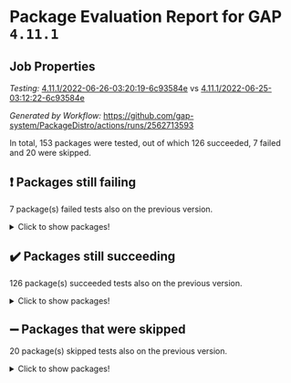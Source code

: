 # Package Evaluation Report for GAP `4.11.1`

## Job Properties

*Testing:* [4.11.1/2022-06-26-03:20:19-6c93584e](https://github.com/gap-system/PackageDistro/blob/data/reports/4.11.1/2022-06-26-03:20:19-6c93584e) vs [4.11.1/2022-06-25-03:12:22-6c93584e](https://github.com/gap-system/PackageDistro/blob/data/reports/4.11.1/2022-06-25-03:12:22-6c93584e)

*Generated by Workflow:* https://github.com/gap-system/PackageDistro/actions/runs/2562713593

In total, 153 packages were tested, out of which 126 succeeded, 7 failed and 20 were skipped.

## :exclamation: Packages still failing

7 package(s) failed tests also on the previous version.
<details><summary>Click to show packages!</summary>

- fining 1.4.1 [(failure)](https://github.com/gap-system/PackageDistro/runs/7057938851?check_suite_focus=true)
- francy 1.2.4 [(failure)](https://github.com/gap-system/PackageDistro/runs/7057939015?check_suite_focus=true)
- hap 1.41 [(failure)](https://github.com/gap-system/PackageDistro/runs/7057939250?check_suite_focus=true)
- normalizinterface 1.3.2 [(failure)](https://github.com/gap-system/PackageDistro/runs/7057940159?check_suite_focus=true)
- packagemanager 1.2 [(failure)](https://github.com/gap-system/PackageDistro/runs/7057940273?check_suite_focus=true)
- recog 1.3.2 [(failure)](https://github.com/gap-system/PackageDistro/runs/7057940800?check_suite_focus=true)
- semigroups 4.0.0 [(failure)](https://github.com/gap-system/PackageDistro/runs/7057940914?check_suite_focus=true)
</details>

## :heavy_check_mark: Packages still succeeding

126 package(s) succeeded tests also on the previous version.
<details><summary>Click to show packages!</summary>

- ace 5.4 [(success)](https://github.com/gap-system/PackageDistro/runs/7057937870?check_suite_focus=true)
- aclib 1.3.2 [(success)](https://github.com/gap-system/PackageDistro/runs/7057937893?check_suite_focus=true)
- agt 0.2 [(success)](https://github.com/gap-system/PackageDistro/runs/7057937918?check_suite_focus=true)
- alnuth 3.2.1 [(success)](https://github.com/gap-system/PackageDistro/runs/7057937946?check_suite_focus=true)
- anupq 3.2.6 [(success)](https://github.com/gap-system/PackageDistro/runs/7057937964?check_suite_focus=true)
- atlasrep 2.1.2 [(success)](https://github.com/gap-system/PackageDistro/runs/7057937985?check_suite_focus=true)
- autodoc 2022.03.10 [(success)](https://github.com/gap-system/PackageDistro/runs/7057938011?check_suite_focus=true)
- automata 1.15 [(success)](https://github.com/gap-system/PackageDistro/runs/7057938032?check_suite_focus=true)
- automgrp 1.3.2 [(success)](https://github.com/gap-system/PackageDistro/runs/7057938064?check_suite_focus=true)
- autpgrp 1.10.2 [(success)](https://github.com/gap-system/PackageDistro/runs/7057938091?check_suite_focus=true)
- cap 2022.06-04 [(success)](https://github.com/gap-system/PackageDistro/runs/7057938122?check_suite_focus=true)
- caratinterface 2.3.3 [(success)](https://github.com/gap-system/PackageDistro/runs/7057938155?check_suite_focus=true)
- cddinterface 2020.06.24 [(success)](https://github.com/gap-system/PackageDistro/runs/7057938191?check_suite_focus=true)
- circle 1.6.5 [(success)](https://github.com/gap-system/PackageDistro/runs/7057938218?check_suite_focus=true)
- classicpres 1.22 [(success)](https://github.com/gap-system/PackageDistro/runs/7057938242?check_suite_focus=true)
- cohomolo 1.6.10 [(success)](https://github.com/gap-system/PackageDistro/runs/7057938269?check_suite_focus=true)
- congruence 1.2.4 [(success)](https://github.com/gap-system/PackageDistro/runs/7057938287?check_suite_focus=true)
- corelg 1.56 [(success)](https://github.com/gap-system/PackageDistro/runs/7057938309?check_suite_focus=true)
- crime 1.6 [(success)](https://github.com/gap-system/PackageDistro/runs/7057938327?check_suite_focus=true)
- crisp 1.4.5 [(success)](https://github.com/gap-system/PackageDistro/runs/7057938351?check_suite_focus=true)
- crypting 0.10 [(success)](https://github.com/gap-system/PackageDistro/runs/7057938368?check_suite_focus=true)
- cryst 4.1.24 [(success)](https://github.com/gap-system/PackageDistro/runs/7057938399?check_suite_focus=true)
- crystcat 1.1.9 [(success)](https://github.com/gap-system/PackageDistro/runs/7057938427?check_suite_focus=true)
- ctbllib 1.3.4 [(success)](https://github.com/gap-system/PackageDistro/runs/7057938446?check_suite_focus=true)
- cubefree 1.19 [(success)](https://github.com/gap-system/PackageDistro/runs/7057938478?check_suite_focus=true)
- curlinterface 2.2.2 [(success)](https://github.com/gap-system/PackageDistro/runs/7057938499?check_suite_focus=true)
- cvec 2.7.5 [(success)](https://github.com/gap-system/PackageDistro/runs/7057938533?check_suite_focus=true)
- datastructures 0.2.7 [(success)](https://github.com/gap-system/PackageDistro/runs/7057938555?check_suite_focus=true)
- deepthought 1.0.5 [(success)](https://github.com/gap-system/PackageDistro/runs/7057938586?check_suite_focus=true)
- design 1.7 [(success)](https://github.com/gap-system/PackageDistro/runs/7057938617?check_suite_focus=true)
- difsets 2.3.1 [(success)](https://github.com/gap-system/PackageDistro/runs/7057938648?check_suite_focus=true)
- digraphs 1.5.3 [(success)](https://github.com/gap-system/PackageDistro/runs/7057938675?check_suite_focus=true)
- edim 1.3.5 [(success)](https://github.com/gap-system/PackageDistro/runs/7057938704?check_suite_focus=true)
- example 4.3.1 [(success)](https://github.com/gap-system/PackageDistro/runs/7057938746?check_suite_focus=true)
- factint 1.6.3 [(success)](https://github.com/gap-system/PackageDistro/runs/7057938779?check_suite_focus=true)
- ferret 1.0.7 [(success)](https://github.com/gap-system/PackageDistro/runs/7057938803?check_suite_focus=true)
- fga 1.4.0 [(success)](https://github.com/gap-system/PackageDistro/runs/7057938827?check_suite_focus=true)
- float 1.0.3 [(success)](https://github.com/gap-system/PackageDistro/runs/7057938880?check_suite_focus=true)
- format 1.4.3 [(success)](https://github.com/gap-system/PackageDistro/runs/7057938903?check_suite_focus=true)
- forms 1.2.7 [(success)](https://github.com/gap-system/PackageDistro/runs/7057938924?check_suite_focus=true)
- fplsa 1.2.5 [(success)](https://github.com/gap-system/PackageDistro/runs/7057938964?check_suite_focus=true)
- fr 2.4.8 [(success)](https://github.com/gap-system/PackageDistro/runs/7057938991?check_suite_focus=true)
- fwtree 1.3 [(success)](https://github.com/gap-system/PackageDistro/runs/7057939038?check_suite_focus=true)
- gbnp 1.0.5 [(success)](https://github.com/gap-system/PackageDistro/runs/7057939064?check_suite_focus=true)
- generalizedmorphismsforcap 2022.05-01 [(success)](https://github.com/gap-system/PackageDistro/runs/7057939095?check_suite_focus=true)
- genss 1.6.6 [(success)](https://github.com/gap-system/PackageDistro/runs/7057939123?check_suite_focus=true)
- gradedringforhomalg 2022.03-01 [(success)](https://github.com/gap-system/PackageDistro/runs/7057939141?check_suite_focus=true)
- grape 4.8.5 [(success)](https://github.com/gap-system/PackageDistro/runs/7057939171?check_suite_focus=true)
- groupoids 1.69 [(success)](https://github.com/gap-system/PackageDistro/runs/7057939198?check_suite_focus=true)
- grpconst 2.6.2 [(success)](https://github.com/gap-system/PackageDistro/runs/7057939212?check_suite_focus=true)
- guarana 0.96.3 [(success)](https://github.com/gap-system/PackageDistro/runs/7057939223?check_suite_focus=true)
- guava 3.16 [(success)](https://github.com/gap-system/PackageDistro/runs/7057939238?check_suite_focus=true)
- hapcryst 0.1.14 [(success)](https://github.com/gap-system/PackageDistro/runs/7057939266?check_suite_focus=true)
- hecke 1.5.3 [(success)](https://github.com/gap-system/PackageDistro/runs/7057939277?check_suite_focus=true)
- help 3.5 [(success)](https://github.com/gap-system/PackageDistro/runs/7057939295?check_suite_focus=true)
- idrel 2.44 [(success)](https://github.com/gap-system/PackageDistro/runs/7057939306?check_suite_focus=true)
- images 1.3.1 [(success)](https://github.com/gap-system/PackageDistro/runs/7057939325?check_suite_focus=true)
- intpic 0.3.0 [(success)](https://github.com/gap-system/PackageDistro/runs/7057939347?check_suite_focus=true)
- io 4.7.2 [(success)](https://github.com/gap-system/PackageDistro/runs/7057939372?check_suite_focus=true)
- irredsol 1.4.3 [(success)](https://github.com/gap-system/PackageDistro/runs/7057939390?check_suite_focus=true)
- json 2.1.0 [(success)](https://github.com/gap-system/PackageDistro/runs/7057939422?check_suite_focus=true)
- jupyterkernel 1.4.1 [(success)](https://github.com/gap-system/PackageDistro/runs/7057939451?check_suite_focus=true)
- jupyterviz 1.5.1 [(success)](https://github.com/gap-system/PackageDistro/runs/7057939498?check_suite_focus=true)
- kan 1.34 [(success)](https://github.com/gap-system/PackageDistro/runs/7057939539?check_suite_focus=true)
- kbmag 1.5.9 [(success)](https://github.com/gap-system/PackageDistro/runs/7057939574?check_suite_focus=true)
- laguna 3.9.5 [(success)](https://github.com/gap-system/PackageDistro/runs/7057939604?check_suite_focus=true)
- liealgdb 2.2.1 [(success)](https://github.com/gap-system/PackageDistro/runs/7057939639?check_suite_focus=true)
- liepring 2.6 [(success)](https://github.com/gap-system/PackageDistro/runs/7057939685?check_suite_focus=true)
- liering 2.4.2 [(success)](https://github.com/gap-system/PackageDistro/runs/7057939715?check_suite_focus=true)
- linearalgebraforcap 2022.06-02 [(success)](https://github.com/gap-system/PackageDistro/runs/7057939742?check_suite_focus=true)
- loops 3.4.1 [(success)](https://github.com/gap-system/PackageDistro/runs/7057939763?check_suite_focus=true)
- lpres 1.0.3 [(success)](https://github.com/gap-system/PackageDistro/runs/7057939797?check_suite_focus=true)
- majoranaalgebras 1.4 [(success)](https://github.com/gap-system/PackageDistro/runs/7057939828?check_suite_focus=true)
- mapclass 1.4.5 [(success)](https://github.com/gap-system/PackageDistro/runs/7057939875?check_suite_focus=true)
- matgrp 0.64 [(success)](https://github.com/gap-system/PackageDistro/runs/7057939929?check_suite_focus=true)
- modisom 2.5.2 [(success)](https://github.com/gap-system/PackageDistro/runs/7057939989?check_suite_focus=true)
- modulepresentationsforcap 2022.05-03 [(success)](https://github.com/gap-system/PackageDistro/runs/7057940024?check_suite_focus=true)
- monoidalcategories 2022.06-06 [(success)](https://github.com/gap-system/PackageDistro/runs/7057940058?check_suite_focus=true)
- nconvex 2020.11-04 [(success)](https://github.com/gap-system/PackageDistro/runs/7057940087?check_suite_focus=true)
- nilmat 1.4.1 [(success)](https://github.com/gap-system/PackageDistro/runs/7057940110?check_suite_focus=true)
- nock 1.5 [(success)](https://github.com/gap-system/PackageDistro/runs/7057940138?check_suite_focus=true)
- nq 2.5.8 [(success)](https://github.com/gap-system/PackageDistro/runs/7057940184?check_suite_focus=true)
- numericalsgps 1.3.0 [(success)](https://github.com/gap-system/PackageDistro/runs/7057940203?check_suite_focus=true)
- openmath 11.5.1 [(success)](https://github.com/gap-system/PackageDistro/runs/7057940235?check_suite_focus=true)
- orb 4.8.4 [(success)](https://github.com/gap-system/PackageDistro/runs/7057940256?check_suite_focus=true)
- patternclass 2.4.2 [(success)](https://github.com/gap-system/PackageDistro/runs/7057940310?check_suite_focus=true)
- permut 2.0.4 [(success)](https://github.com/gap-system/PackageDistro/runs/7057940337?check_suite_focus=true)
- polenta 1.3.10 [(success)](https://github.com/gap-system/PackageDistro/runs/7057940372?check_suite_focus=true)
- polymaking 0.8.6 [(success)](https://github.com/gap-system/PackageDistro/runs/7057940414?check_suite_focus=true)
- primgrp 3.4.2 [(success)](https://github.com/gap-system/PackageDistro/runs/7057940466?check_suite_focus=true)
- profiling 2.5.0 [(success)](https://github.com/gap-system/PackageDistro/runs/7057940515?check_suite_focus=true)
- qpa 1.33 [(success)](https://github.com/gap-system/PackageDistro/runs/7057940562?check_suite_focus=true)
- quagroup 1.8.3 [(success)](https://github.com/gap-system/PackageDistro/runs/7057940604?check_suite_focus=true)
- radiroot 2.9 [(success)](https://github.com/gap-system/PackageDistro/runs/7057940655?check_suite_focus=true)
- rcwa 4.6.4 [(success)](https://github.com/gap-system/PackageDistro/runs/7057940715?check_suite_focus=true)
- rds 1.8 [(success)](https://github.com/gap-system/PackageDistro/runs/7057940756?check_suite_focus=true)
- repndecomp 1.2.1 [(success)](https://github.com/gap-system/PackageDistro/runs/7057940830?check_suite_focus=true)
- repsn 3.1.0 [(success)](https://github.com/gap-system/PackageDistro/runs/7057940857?check_suite_focus=true)
- resclasses 4.7.2 [(success)](https://github.com/gap-system/PackageDistro/runs/7057940879?check_suite_focus=true)
- scscp 2.3.1 [(success)](https://github.com/gap-system/PackageDistro/runs/7057940896?check_suite_focus=true)
- sglppow 2.2 [(success)](https://github.com/gap-system/PackageDistro/runs/7057940935?check_suite_focus=true)
- sgpviz 0.999.5 [(success)](https://github.com/gap-system/PackageDistro/runs/7057940953?check_suite_focus=true)
- simpcomp 2.1.14 [(success)](https://github.com/gap-system/PackageDistro/runs/7057940988?check_suite_focus=true)
- singular 2020.12.18 [(success)](https://github.com/gap-system/PackageDistro/runs/7057941017?check_suite_focus=true)
- sla 1.5.3 [(success)](https://github.com/gap-system/PackageDistro/runs/7057941058?check_suite_focus=true)
- smallgrp 1.5 [(success)](https://github.com/gap-system/PackageDistro/runs/7057941097?check_suite_focus=true)
- smallsemi 0.6.13 [(success)](https://github.com/gap-system/PackageDistro/runs/7057941133?check_suite_focus=true)
- sonata 2.9.4 [(success)](https://github.com/gap-system/PackageDistro/runs/7057941176?check_suite_focus=true)
- sophus 1.25 [(success)](https://github.com/gap-system/PackageDistro/runs/7057941224?check_suite_focus=true)
- spinsym 1.5.2 [(success)](https://github.com/gap-system/PackageDistro/runs/7057941263?check_suite_focus=true)
- symbcompcc 1.3.2 [(success)](https://github.com/gap-system/PackageDistro/runs/7057941292?check_suite_focus=true)
- thelma 1.3 [(success)](https://github.com/gap-system/PackageDistro/runs/7057941324?check_suite_focus=true)
- tomlib 1.2.9 [(success)](https://github.com/gap-system/PackageDistro/runs/7057941356?check_suite_focus=true)
- toric 1.9.5 [(success)](https://github.com/gap-system/PackageDistro/runs/7057941384?check_suite_focus=true)
- transgrp 3.6.2 [(success)](https://github.com/gap-system/PackageDistro/runs/7057941418?check_suite_focus=true)
- ugaly 4.0.2 [(success)](https://github.com/gap-system/PackageDistro/runs/7057941457?check_suite_focus=true)
- unipot 1.5 [(success)](https://github.com/gap-system/PackageDistro/runs/7057941485?check_suite_focus=true)
- unitlib 4.1.0 [(success)](https://github.com/gap-system/PackageDistro/runs/7057941518?check_suite_focus=true)
- utils 0.72 [(success)](https://github.com/gap-system/PackageDistro/runs/7057941541?check_suite_focus=true)
- uuid 0.7 [(success)](https://github.com/gap-system/PackageDistro/runs/7057941575?check_suite_focus=true)
- walrus 0.9991 [(success)](https://github.com/gap-system/PackageDistro/runs/7057941602?check_suite_focus=true)
- wedderga 4.10.2 [(success)](https://github.com/gap-system/PackageDistro/runs/7057941622?check_suite_focus=true)
- xmod 2.88 [(success)](https://github.com/gap-system/PackageDistro/runs/7057941649?check_suite_focus=true)
- xmodalg 1.22 [(success)](https://github.com/gap-system/PackageDistro/runs/7057941669?check_suite_focus=true)
- yangbaxter 0.10.0 [(success)](https://github.com/gap-system/PackageDistro/runs/7057941683?check_suite_focus=true)
- zeromqinterface 0.13 [(success)](https://github.com/gap-system/PackageDistro/runs/7057941702?check_suite_focus=true)
</details>

## :heavy_minus_sign: Packages that were skipped

20 package(s) skipped tests also on the previous version.
<details><summary>Click to show packages!</summary>

- 4ti2interface 2022.03-01 [(skipped)](https://github.com/gap-system/PackageDistro/runs/7057897268?check_suite_focus=true)
- browse 1.8.14 [(skipped)](https://github.com/gap-system/PackageDistro/runs/7057897268?check_suite_focus=true)
- examplesforhomalg 2022.03-01 [(skipped)](https://github.com/gap-system/PackageDistro/runs/7057897268?check_suite_focus=true)
- gapdoc 1.6.5 [(skipped)](https://github.com/gap-system/PackageDistro/runs/7057897268?check_suite_focus=true)
- gauss 2022.03-01 [(skipped)](https://github.com/gap-system/PackageDistro/runs/7057897268?check_suite_focus=true)
- gaussforhomalg 2022.03-01 [(skipped)](https://github.com/gap-system/PackageDistro/runs/7057897268?check_suite_focus=true)
- gradedmodules 2022.03-01 [(skipped)](https://github.com/gap-system/PackageDistro/runs/7057897268?check_suite_focus=true)
- homalg 2022.03-01 [(skipped)](https://github.com/gap-system/PackageDistro/runs/7057897268?check_suite_focus=true)
- homalgtocas 2022.03-01 [(skipped)](https://github.com/gap-system/PackageDistro/runs/7057897268?check_suite_focus=true)
- io_forhomalg 2022.03-01 [(skipped)](https://github.com/gap-system/PackageDistro/runs/7057897268?check_suite_focus=true)
- itc 1.5.1 [(skipped)](https://github.com/gap-system/PackageDistro/runs/7057897268?check_suite_focus=true)
- localizeringforhomalg 2022.03-01 [(skipped)](https://github.com/gap-system/PackageDistro/runs/7057897268?check_suite_focus=true)
- matricesforhomalg 2022.04-01 [(skipped)](https://github.com/gap-system/PackageDistro/runs/7057897268?check_suite_focus=true)
- modules 2022.03-01 [(skipped)](https://github.com/gap-system/PackageDistro/runs/7057897268?check_suite_focus=true)
- polycyclic 2.16 [(skipped)](https://github.com/gap-system/PackageDistro/runs/7057897268?check_suite_focus=true)
- ringsforhomalg 2022.04-01 [(skipped)](https://github.com/gap-system/PackageDistro/runs/7057897268?check_suite_focus=true)
- sco 2022.03-01 [(skipped)](https://github.com/gap-system/PackageDistro/runs/7057897268?check_suite_focus=true)
- toolsforhomalg 2022.05-01 [(skipped)](https://github.com/gap-system/PackageDistro/runs/7057897268?check_suite_focus=true)
- toricvarieties 2022.03.23 [(skipped)](https://github.com/gap-system/PackageDistro/runs/7057897268?check_suite_focus=true)
- xgap 4.31 [(skipped)](https://github.com/gap-system/PackageDistro/runs/7057897268?check_suite_focus=true)
</details>

